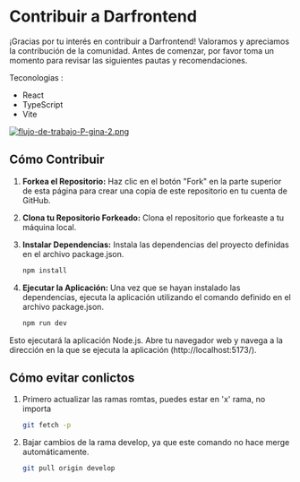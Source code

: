 #  Contribuir a  Darfrontend

¡Gracias por tu interés en contribuir a Darfrontend! Valoramos y apreciamos la contribución de la comunidad. Antes de comenzar, por favor toma un momento para revisar las siguientes pautas y recomendaciones.

Teconologias :
- React
- TypeScript
- Vite

[![flujo-de-trabajo-P-gina-2.png](https://i.postimg.cc/SK2BrVQk/flujo-de-trabajo-P-gina-2.png)](https://postimg.cc/FfvCFyJB)

## Cómo Contribuir

1. **Forkea el Repositorio:** Haz clic en el botón "Fork" en la parte superior de esta página para crear una copia de este repositorio en tu cuenta de GitHub.

2. **Clona tu Repositorio Forkeado:** Clona el repositorio que forkeaste a tu máquina local.
3. **Instalar Dependencias:** Instala las dependencias del proyecto definidas en el archivo package.json.
     ```bash
     npm install
     ```
4. **Ejecutar la Aplicación:** Una vez que se hayan instalado las dependencias, ejecuta la aplicación utilizando el comando definido en el archivo package.json.
      ```bash
      npm run dev
      ```
Esto ejecutará la aplicación Node.js. Abre tu navegador web y navega a la dirección en la que se ejecuta la aplicación (http://localhost:5173/). 

## Cómo evitar conlictos
1. Primero actualizar las ramas romtas, puedes estar en 'x' rama, no importa
      ```bash
      git fetch -p
      ```
2. Bajar cambios de la rama develop, ya que este comando no hace merge automáticamente.
      ```bash
      git pull origin develop
      ```